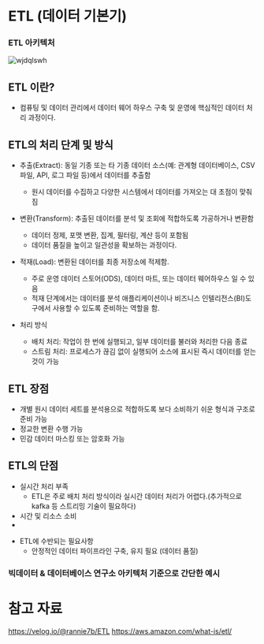 # ETL (데이터 기본기)

### ETL 아키텍처
![wjdqlswh](https://github.com/user-attachments/assets/0c961d64-3d44-460c-a288-d9e280da6e11)

## ETL 이란?
- 컴퓨팅 및 데이터 관리에서 데이터 웨어 하우스 구축 및 운영에 핵심적인 데이터 처리 과정이다.
## ETL의 처리 단계 및 방식
  - 추출(Extract): 동일 기종 또는 타 기종 데이터 소스(예: 관계형 데이터베이스, CSV파일, API, 로그 파일 등)에서 데이터를 추출함
    - 원시 데이터를 수집하고 다양한 시스템에서 데이터를 가져오는 대 초점이 맞춰짐
  - 변환(Transform): 추출된 데이터를 분석 및 조회에 적합하도록 가공하거나 변환함
    - 데이터 정제, 포맷 변환, 집계, 필터링, 계산 등이 포함됨
    - 데이터 품질을 높이고 일관성을 확보하는 과정이다.

  - 적재(Load): 변환된 데이터를 최종 저장소에 적제함.
    - 주로 운영 데이터 스토어(ODS), 데이터 마트, 또는 데이터 웨어하우스 일 수 있음
    - 적재 단계에서는 데이터를 분석 애플리케이션이나 비즈니스 인텔리전스(BI)도구에서 사용할 수 있도록 준비하는 역할을 함.
      
- 처리 방식
  - 배치 처리: 작업이 한 번에 실행되고, 일부 데이터를 불러와 처리한 다음 종료
  - 스트림 처리: 프로세스가 끊김 없이 실행되어 소스에 표시된 즉시 데이터를 얻는 것이 가능

## ETL 장점
- 개별 원시 데이터 세트를 분석용으로 적합하도록 보다 소비하기 쉬운 형식과 구조로 준비 가능
- 정교한 변환 수행 가능
- 민감 데이터 마스킹 또는 암호화 가능

## ETL의 단점
- 실시간 처리 부족
  - ETL은 주로 배치 처리 방식이라 실시간 데이터 처리가 어렵다.(추가적으로 kafka 등 스트리밍 기술이 필요하다)
- 시간 및 리소스 소비
-   
  
* ETL에 수반되는 필요사항
  - 안정적인 데이터 파이프라인 구축, 유지 필요 (데이터 품질)

### 빅데이터 & 데이터베이스 연구소 아키텍처 기준으로 간단한 예시

# 참고 자료
https://velog.io/@rannie7b/ETL
https://aws.amazon.com/what-is/etl/
